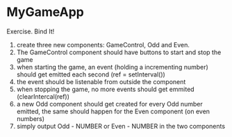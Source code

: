 # MyGameApp

Exercise. Bind It!

1. create three new components: GameControl, Odd and Even.
2. The GameControl component should have buttons to start and stop the game
3. when starting the game, an event (holding a incrementing number) should get
emitted each second (ref = setInterval())
4. the event should be listenable from outside the component
5. when stopping the game, no more events should get emmited (clearIntercal(ref))
6. a new Odd component should get created for every Odd number emitted, the same should happen for the Even component (on even numbers)
7. simply output Odd - NUMBER or Even - NUMBER in the two components